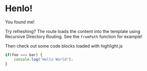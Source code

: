 # Henlo!

You found me!

Try refreshing? The route loads the content into the template using Recursive Directory Routing. See the `fromPath` function for example!

Then check out some code blocks loaded with highlight.js

```js
if(foo === bar) {
    console.log("Hello World");
}
```
